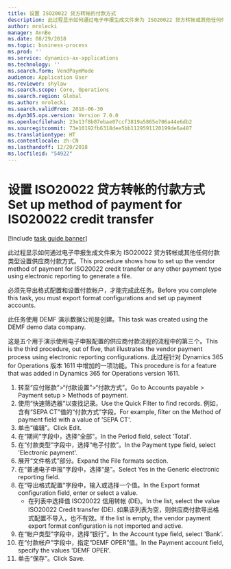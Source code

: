```yaml
---
title: 设置 ISO20022 贷方转帐的付款方式
description: 此过程显示如何通过电子申报生成文件来为 ISO20022 贷方转帐或其他任何付款类型设置供应商付款方式。
author: mrolecki
manager: AnnBe
ms.date: 08/29/2018
ms.topic: business-process
ms.prod: ''
ms.service: dynamics-ax-applications
ms.technology: ''
ms.search.form: VendPaymMode
audience: Application User
ms.reviewer: shylaw
ms.search.scope: Core, Operations
ms.search.region: Global
ms.author: mrolecki
ms.search.validFrom: 2016-06-30
ms.dyn365.ops.version: Version 7.0.0
ms.openlocfilehash: 23e13f8b07ebae07ccf3819a5865e706a44e6db2
ms.sourcegitcommit: 73e10192fb6318dee5bb1129591120199de6a487
ms.translationtype: HT
ms.contentlocale: zh-CN
ms.lasthandoff: 12/20/2018
ms.locfileid: "54922"
---
```

# <a name="set-up-method-of-payment-for-iso20022-credit-transfer"></a><span data-ttu-id="3da32-103">设置 ISO20022 贷方转帐的付款方式</span><span class="sxs-lookup"><span data-stu-id="3da32-103">Set up method of payment for ISO20022 credit transfer</span></span>

[!include [task guide banner](../../includes/task-guide-banner.md)]

<span data-ttu-id="3da32-104">此过程显示如何通过电子申报生成文件来为 ISO20022 贷方转帐或其他任何付款类型设置供应商付款方式。</span><span class="sxs-lookup"><span data-stu-id="3da32-104">This procedure shows how to set up the vendor method of payment for ISO20022 credit transfer or any other payment type using electronic reporting to generate a file.</span></span> 

<span data-ttu-id="3da32-105">必须先导出格式配置和设置付款帐户，才能完成此任务。</span><span class="sxs-lookup"><span data-stu-id="3da32-105">Before you complete this task, you must export format configurations and set up payment accounts.</span></span>

<span data-ttu-id="3da32-106">此任务使用 DEMF 演示数据公司是创建。</span><span class="sxs-lookup"><span data-stu-id="3da32-106">This task was created using the DEMF demo data company.</span></span>

<span data-ttu-id="3da32-107">这是五个用于演示使用电子申报配置的供应商付款流程的流程中的第三个。</span><span class="sxs-lookup"><span data-stu-id="3da32-107">This is the third procedure, out of five, that illustrates the vendor payment process using electronic reporting configurations.</span></span> <span data-ttu-id="3da32-108">此过程针对 Dynamics 365 for Operations 版本 1611 中增加的一项功能。</span><span class="sxs-lookup"><span data-stu-id="3da32-108">This procedure is for a feature that was added in Dynamics 365 for Operations version 1611.</span></span>

1. <span data-ttu-id="3da32-109">转至“应付账款”>“付款设置”>“付款方式”。</span><span class="sxs-lookup"><span data-stu-id="3da32-109">Go to Accounts payable > Payment setup > Methods of payment.</span></span>
2. <span data-ttu-id="3da32-110">使用“快速筛选器”以查找记录。</span><span class="sxs-lookup"><span data-stu-id="3da32-110">Use the Quick Filter to find records.</span></span> <span data-ttu-id="3da32-111">例如，含有“SEPA CT”值的“付款方式”字段。</span><span class="sxs-lookup"><span data-stu-id="3da32-111">For example, filter on the Method of payment field with a value of 'SEPA CT'.</span></span>
3. <span data-ttu-id="3da32-112">单击“编辑”。</span><span class="sxs-lookup"><span data-stu-id="3da32-112">Click Edit.</span></span>
4. <span data-ttu-id="3da32-113">在“期间”字段中，选择“全部”。</span><span class="sxs-lookup"><span data-stu-id="3da32-113">In the Period field, select 'Total'.</span></span>
5. <span data-ttu-id="3da32-114">在“付款类型”字段中，选择“电子付款”。</span><span class="sxs-lookup"><span data-stu-id="3da32-114">In the Payment type field, select 'Electronic payment'.</span></span>
6. <span data-ttu-id="3da32-115">展开“文件格式”部分。</span><span class="sxs-lookup"><span data-stu-id="3da32-115">Expand the File formats section.</span></span>
7. <span data-ttu-id="3da32-116">在“普通电子申报”字段中，选择“是”。</span><span class="sxs-lookup"><span data-stu-id="3da32-116">Select Yes in the Generic electronic reporting field.</span></span>
8. <span data-ttu-id="3da32-117">在“导出格式配置”字段中，输入或选择一个值。</span><span class="sxs-lookup"><span data-stu-id="3da32-117">In the Export format configuration field, enter or select a value.</span></span>
    * <span data-ttu-id="3da32-118">在列表中选择值 ISO20022 信用转帐 (DE)。</span><span class="sxs-lookup"><span data-stu-id="3da32-118">In the list, select the value ISO20022 Credit transfer (DE).</span></span> <span data-ttu-id="3da32-119">如果该列表为空，则供应商付款导出格式配置不导入，也不有效。</span><span class="sxs-lookup"><span data-stu-id="3da32-119">If the list is empty, the vendor payment export format configuration is not imported and active.</span></span>  
9. <span data-ttu-id="3da32-120">在“帐户类型”字段中，选择“银行”。</span><span class="sxs-lookup"><span data-stu-id="3da32-120">In the Account type field, select 'Bank'.</span></span>
10. <span data-ttu-id="3da32-121">在“付款帐户”字段中，指定“DEMF OPER”值。</span><span class="sxs-lookup"><span data-stu-id="3da32-121">In the Payment account field, specify the values 'DEMF OPER'.</span></span>
11. <span data-ttu-id="3da32-122">单击“保存”。</span><span class="sxs-lookup"><span data-stu-id="3da32-122">Click Save.</span></span>

